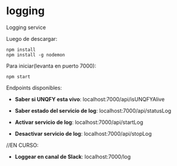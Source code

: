 # logging
Logging service 

Luego de descargar:
```
npm install
npm install -g nodemon
```

Para iniciar(levanta en puerto 7000):
```
npm start
```

Endpoints disponibles:

* **Saber si UNQFY esta vivo**: localhost:7000/api/isUNQFYAlive

* **Saber estado del servicio de log**: localhost:7000/api/statusLog

* **Activar servicio de log**: localhost:7000/api/startLog

* **Desactivar servicio de log**: localhost:7000/api/stopLog

//EN CURSO:
* **Loggear en canal de Slack**: localhost:7000/log